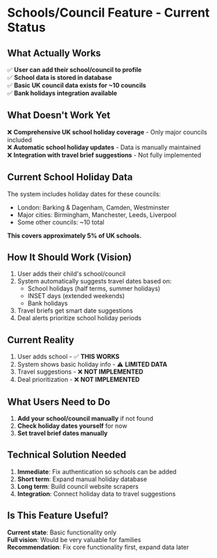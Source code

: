 # Schools/Council Feature - Current Status

## What Actually Works

✅ **User can add their school/council to profile**  
✅ **School data is stored in database**  
✅ **Basic UK council data exists for ~10 councils**  
✅ **Bank holidays integration available**  

## What Doesn't Work Yet

❌ **Comprehensive UK school holiday coverage** - Only major councils included  
❌ **Automatic school holiday updates** - Data is manually maintained  
❌ **Integration with travel brief suggestions** - Not fully implemented  

## Current School Holiday Data

The system includes holiday dates for these councils:
- London: Barking & Dagenham, Camden, Westminster
- Major cities: Birmingham, Manchester, Leeds, Liverpool
- Some other councils: ~10 total

**This covers approximately 5% of UK schools.**

## How It Should Work (Vision)

1. User adds their child's school/council
2. System automatically suggests travel dates based on:
   - School holidays (half terms, summer holidays)
   - INSET days (extended weekends)
   - Bank holidays
3. Travel briefs get smart date suggestions
4. Deal alerts prioritize school holiday periods

## Current Reality

1. User adds school - ✅ **THIS WORKS**
2. System shows basic holiday info - ⚠️ **LIMITED DATA**
3. Travel suggestions - ❌ **NOT IMPLEMENTED**
4. Deal prioritization - ❌ **NOT IMPLEMENTED**

## What Users Need to Do

1. **Add your school/council manually** if not found
2. **Check holiday dates yourself** for now
3. **Set travel brief dates manually** 

## Technical Solution Needed

1. **Immediate**: Fix authentication so schools can be added
2. **Short term**: Expand manual holiday database 
3. **Long term**: Build council website scrapers
4. **Integration**: Connect holiday data to travel suggestions

## Is This Feature Useful?

**Current state**: Basic functionality only  
**Full vision**: Would be very valuable for families  
**Recommendation**: Fix core functionality first, expand data later